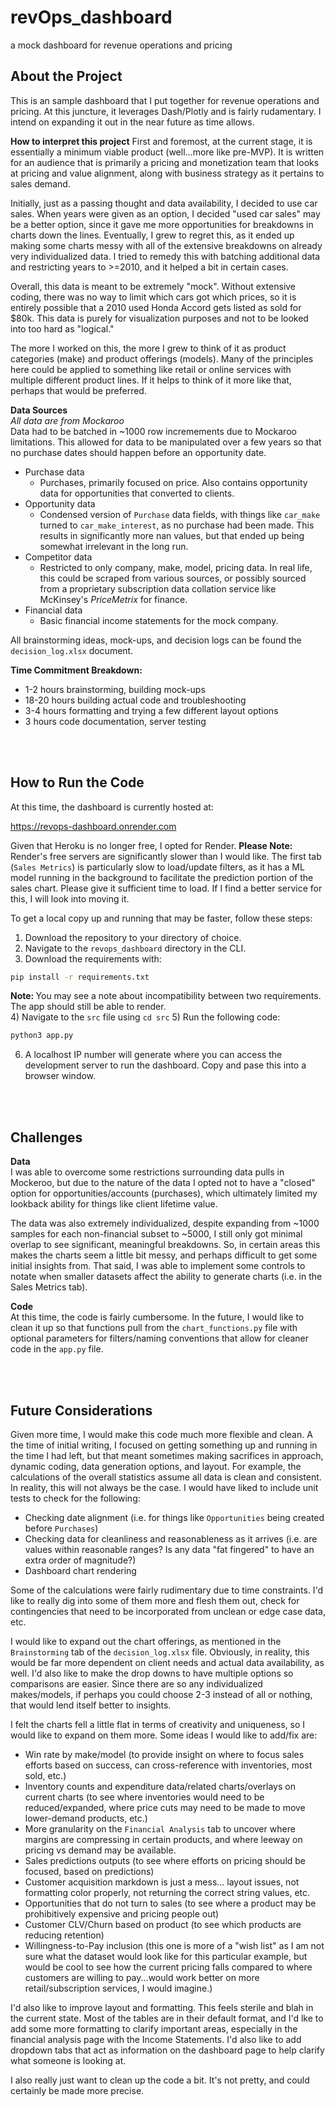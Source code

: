 # revOps_dashboard
a mock dashboard for revenue operations and pricing


<!-- ABOUT THE PROJECT -->
## About the Project

This is an sample dashboard that I put together for revenue operations and pricing. At this juncture, it leverages Dash/Plotly and is fairly rudamentary. I intend on expanding it out in the near future as time allows.

<b>How to interpret this project</b>
First and foremost, at the current stage, it is essentially a minimum viable product (well...more like pre-MVP). It is written for an audience that is primarily a pricing and monetization team that looks at pricing and value alignment, along with business strategy as it pertains to sales demand.

Initially, just as a passing thought and data availability, I decided to use car sales. When years were given as an option, I decided "used car sales" may be a better option, since it gave me more opportunities for breakdowns in charts down the lines. Eventually, I grew to regret this, as it ended up making some charts messy with all of the extensive breakdowns on already very individualized data. I tried to remedy this with batching additional data and restricting years to >=2010, and it helped a bit in certain cases.

Overall, this data is meant to be extremely "mock". Without extensive coding, there was no way to limit which cars got which prices, so it is entirely possible that a 2010 used Honda Accord gets listed as sold for $80k. This data is purely for visualization purposes and not to be looked into too hard as "logical."

The more I worked on this, the more I grew to think of it as product categories (make) and product offerings (models). Many of the principles here could be applied to something like retail or online services with multiple different product lines. If it helps to think of it more like that, perhaps that would be preferred.

<b>Data Sources</b><br>
<i>All data are from Mockaroo </i><br>
Data had to be batched in ~1000 row incremements due to Mockaroo limitations. This allowed for data to be manipulated over a few years so that no purchase dates should happen before an opportunity date.

- Purchase data
    - Purchases, primarily focused on price. Also contains opportunity data for opportunities that converted to clients.
- Opportunity data
    - Condensed version of `Purchase` data fields, with things like `car_make` turned to `car_make_interest`, as no purchase had been made. This results in significantly more nan values, but that ended up being somewhat irrelevant in the long run.
- Competitor data
    - Restricted to only company, make, model, pricing data. In real life, this could be scraped from various sources, or possibly sourced from a proprietary subscription data collation service like McKinsey's <i>PriceMetrix</i> for finance.
- Financial data
    - Basic financial income statements for the mock company.

All brainstorming ideas, mock-ups, and decision logs can be found the `decision_log.xlsx` document.

<b>Time Commitment Breakdown:</b><br>
- 1-2 hours brainstorming, building mock-ups
- 18-20 hours building actual code and troubleshooting
- 3-4 hours formatting and trying a few different layout options
- 3 hours code documentation, server testing

<br>
<br>

<!-- RUN THE CODE -->
## How to Run the Code

At this time, the dashboard is currently hosted at:

https://revops-dashboard.onrender.com

Given that Heroku is no longer free, I opted for Render. <b>Please Note: </b> Render's free servers are significantly slower than I would like. The first tab (`Sales Metrics`) is particularly slow to load/update filters, as it has a ML model running in the background to facilitate the prediction portion of the sales chart. Please give it sufficient time to load. If I find a better service for this, I will look into moving it.

To get a local copy up and running that may be faster, follow these steps:

1) Download the repository to your directory of choice.
2) Navigate to the `revops_dashboard` directory in the CLI.
3) Download the requirements with:
```sh
pip install -r requirements.txt
```
<b>Note: </b> You may see a note about incompatibility between two requirements. The app should still be able to render.<br>
4) Navigate to the `src` file using `cd src`
5) Run the following code:
```sh
python3 app.py
```
6) A localhost IP number will generate where you can access the development server to run the dashboard. Copy and pase this into a browser window.

<br>
<br>

<!-- CHALLENGES -->
## Challenges

<b>Data</b><br>
I was able to overcome some restrictions surrounding data pulls in Mockeroo, but due to the nature of the data I opted not to have a "closed" option for opportunities/accounts (purchases), which ultimately limited my lookback ability for things like client lifetime value.

The data was also extremely individualized, despite expanding from ~1000 samples for each non-financial subset to ~5000, I still only got minimal overlap to see significant, meaningful breakdowns. So, in certain areas this makes the charts seem a little bit messy, and perhaps difficult to get some initial insights from. That said, I was able to implement some controls to notate when smaller datasets affect the ability to generate charts (i.e. in the Sales Metrics tab).

<b>Code</b><br>
At this time, the code is fairly cumbersome. In the future, I would like to clean it up so that functions pull from the `chart_functions.py` file with optional parameters for filters/naming conventions that allow for cleaner code in the `app.py` file.


<br>
<br>

<!-- FUTURE CONSIDERATIONS -->
## Future Considerations

Given more time, I would make this code much more flexible and clean. A the time of initial writing, I focused on getting something up and running in the time I had left, but that meant sometimes making sacrifices in approach, dynamic coding, data generation options, and layout. For example, the calculations of the overall statistics assume all data is clean and consistent. In reality, this will not always be the case. I would have liked to include unit tests to check for the following:
- Checking date alignment (i.e. for things like `Opportunities` being created before `Purchases`)
- Checking data for cleanliness and reasonableness as it arrives (i.e. are values within reasonable ranges? Is any data "fat fingered" to have an extra order of magnitude?)
- Dashboard chart rendering

Some of the calculations were fairly rudimentary due to time constraints. I'd like to really dig into some of them more and flesh them out, check for contingencies that need to be incorporated from unclean or edge case data, etc.

I would like to expand out the chart offerings, as mentioned in the `Brainstorming` tab of the `decision_log.xlsx` file. Obviously, in reality, this would be far more dependent on client needs and actual data availability, as well. I'd also like to make the drop downs to have multiple options so comparisons are easier. Since there are so any individualized makes/models, if perhaps you could choose 2-3 instead of all or nothing, that would lend itself better to insights.

I felt the charts fell a little flat in terms of creativity and uniqueness, so I would like to expand on them more. Some ideas I would like to add/fix are:
- Win rate by make/model (to provide insight on where to focus sales efforts based on success, can cross-reference with inventories, most sold, etc.)
- Inventory counts and expenditure data/related charts/overlays on current charts (to see where inventories would need to be reduced/expanded, where price cuts may need to be made to move lower-demand products, etc.)
- More granularity on the `Financial Analysis` tab to uncover where margins are compressing in certain products, and where leeway on pricing vs demand may be available.
- Sales predictions outputs (to see where efforts on pricing should be focused, based on predictions)
- Customer acquisition markdown is just a mess... layout issues, not formatting color properly, not returning the correct string values, etc.
- Opportunities that do not turn to sales (to see where a product may be prohibitively expensive and pricing people out)
- Customer CLV/Churn based on product (to see which products are reducing retention)
- Willingness-to-Pay inclusion (this one is more of a "wish list" as I am not sure what the dataset would look like for this particular example, but would be cool to see how the current pricing falls compared to where customers are willing to pay...would work better on more retail/subscription services, I would imagine.)

I'd also like to improve layout and formatting. This feels sterile and blah in the current state. Most of the tables are in their default format, and I'd lke to add some more formatting to clarify important areas, especially in the financial analysis page with the Income Statements. I'd also like to add dropdown tabs that act as information on the dashboard page to help clarify what someone is looking at.

I also really just want to clean up the code a bit. It's not pretty, and could certainly be made more precise.
